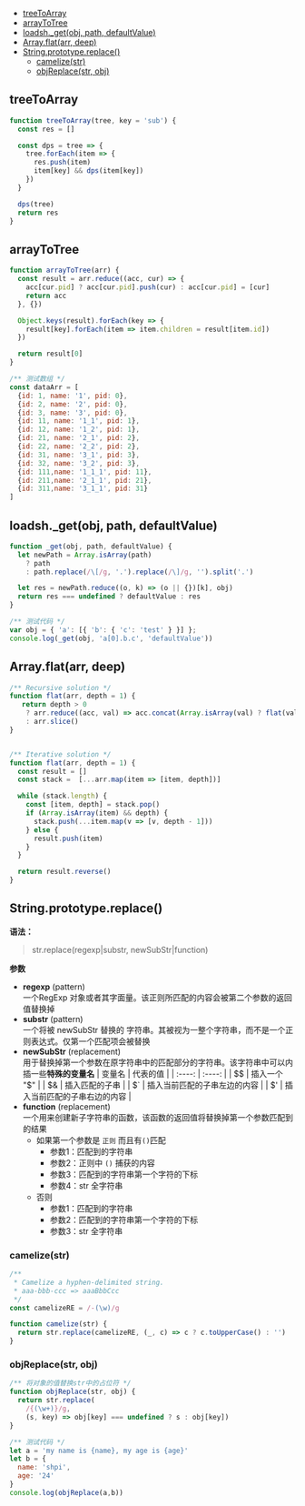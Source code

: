 - [treeToArray](#treetoarray)
- [arrayToTree](#arraytotree)
- [loadsh._get(obj, path, defaultValue)](#loadsh_getobj-path-defaultvalue)
- [Array.flat(arr, deep)](#arrayflatarr-deep)
- [String.prototype.replace()](#stringprototypereplace)
  - [camelize(str)](#camelizestr)
  - [objReplace(str, obj)](#objreplacestr-obj)
## treeToArray
```JavaScript
function treeToArray(tree, key = 'sub') {
  const res = []

  const dps = tree => {
    tree.forEach(item => {
      res.push(item)
      item[key] && dps(item[key])
    })
  }

  dps(tree)
  return res
}
```

## arrayToTree
```JavaScript
function arrayToTree(arr) {
  const result = arr.reduce((acc, cur) => {
    acc[cur.pid] ? acc[cur.pid].push(cur) : acc[cur.pid] = [cur]
    return acc
  }, {})

  Object.keys(result).forEach(key => {
    result[key].forEach(item => item.children = result[item.id])
  })

  return result[0]
}

/** 测试数组 */
const dataArr = [
  {id: 1, name: '1', pid: 0}, 
  {id: 2, name: '2', pid: 0}, 
  {id: 3, name: '3', pid: 0}, 
  {id: 11, name: '1_1', pid: 1}, 
  {id: 12, name: '1_2', pid: 1}, 
  {id: 21, name: '2_1', pid: 2}, 
  {id: 22, name: '2_2', pid: 2}, 
  {id: 31, name: '3_1', pid: 3}, 
  {id: 32, name: '3_2', pid: 3}, 
  {id: 111,name: '1_1_1', pid: 11},
  {id: 211,name: '2_1_1', pid: 21},
  {id: 311,name: '3_1_1', pid: 31}
]
```

## loadsh._get(obj, path, defaultValue)
```JavaScript
function _get(obj, path, defaultValue) {
  let newPath = Array.isArray(path)
    ? path
    : path.replace(/\[/g, '.').replace(/\]/g, '').split('.')

  let res = newPath.reduce((o, k) => (o || {})[k], obj)
  return res === undefined ? defaultValue : res
}

/** 测试代码 */
var obj = { 'a': [{ 'b': { 'c': 'test' } }] };
console.log(_get(obj, 'a[0].b.c', 'defaultValue'))
```

## Array.flat(arr, deep)
```JavaScript
/** Recursive solution */
function flat(arr, depth = 1) {
   return depth > 0
    ? arr.reduce((acc, val) => acc.concat(Array.isArray(val) ? flat(val, depth - 1) : val), [])
    : arr.slice()
}


/** Iterative solution */
function flat(arr, depth = 1) {
  const result = []
  const stack =  [...arr.map(item => [item, depth])]

  while (stack.length) {
    const [item, depth] = stack.pop()
    if (Array.isArray(item) && depth) {
      stack.push(...item.map(v => [v, depth - 1]))
    } else {
      result.push(item)
    }
  }

  return result.reverse()
}
```

## String.prototype.replace()
**语法：**  
> str.replace(regexp|substr, newSubStr|function)

**参数**  
- **regexp** (pattern)  
一个RegExp 对象或者其字面量。该正则所匹配的内容会被第二个参数的返回值替换掉
- **substr** (pattern)  
一个将被 newSubStr 替换的 字符串。其被视为一整个字符串，而不是一个正则表达式。仅第一个匹配项会被替换
- **newSubStr** (replacement)  
用于替换掉第一个参数在原字符串中的匹配部分的字符串。该字符串中可以内插一些**特殊的变量名**
  |  变量名   | 代表的值  |
  |  :----:  | :----:  |
  | $$  | 插入一个 "$" |
  | $&  | 插入匹配的子串 |
  | $`  | 插入当前匹配的子串左边的内容 |
  | $'  | 插入当前匹配的子串右边的内容 |
- **function** (replacement)  
一个用来创建新子字符串的函数，该函数的返回值将替换掉第一个参数匹配到的结果
  - 如果第一个参数是 `正则` 而且有`()`匹配  
    - 参数1：匹配到的字符串  
    - 参数2：正则中 `()` 捕获的内容  
    - 参数3：匹配到的字符串第一个字符的下标  
    - 参数4：str 全字符串
  - 否则   
    - 参数1：匹配到的字符串  
    - 参数2：匹配到的字符串第一个字符的下标  
    - 参数3：str 全字符串

### camelize(str)
```JavaScript
/**
 * Camelize a hyphen-delimited string.
 * aaa-bbb-ccc => aaaBbbCcc
 */
const camelizeRE = /-(\w)/g

function camelize(str) {
  return str.replace(camelizeRE, (_, c) => c ? c.toUpperCase() : '')
}

```
### objReplace(str, obj)
```JavaScript
/** 将对象的值替换str中的占位符 */
function objReplace(str, obj) {
  return str.replace(
    /{(\w+)}/g,
    (s, key) => obj[key] === undefined ? s : obj[key])
}

/** 测试代码 */
let a = 'my name is {name}, my age is {age}'
let b = {
  name: 'shpi',
  age: '24'
}
console.log(objReplace(a,b))
```